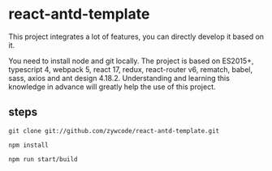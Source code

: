 # react-antd-template

This project integrates a lot of features, you can directly develop it based on it.

You need to install node and git locally.
The project is based on ES2015+, typescript 4, webpack 5, react 17, redux, react-router v6, rematch, babel, sass, axios and ant design 4.18.2. 
Understanding and learning this knowledge in advance will greatly help the use of this project.

## steps
`git clone git://github.com/zywcode/react-antd-template.git`

`npm install`

`npm run start/build`
